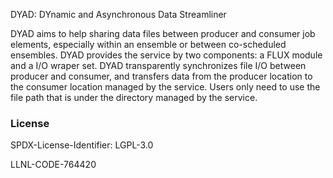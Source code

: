 DYAD: DYnamic and Asynchronous Data Streamliner

DYAD aims to help sharing data files between producer and consumer job elements,
especially within an ensemble or between co-scheduled ensembles.
DYAD provides the service by two components: a FLUX module and a I/O wraper set.
DYAD transparently synchronizes file I/O between producer and consumer, and
transfers data from the producer location to the consumer location managed by the service.
Users only need to use the file path that is under the directory managed by the service.

### License

SPDX-License-Identifier: LGPL-3.0

LLNL-CODE-764420

